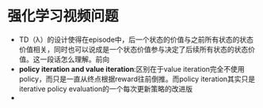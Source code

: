 # 强化学习视频问题

-  TD（λ）的设计使得在episode中，后一个状态的价值与之前所有状态的状态价值相关，同时也可以说成是一个状态价值参与决定了后续所有状态的状态价值。这一段话怎么理解。前向
-  **policy iteration and value iteration**:区别在于value iteration完全不使用policy，而只是一直从终点根据reward往前倒推。而policy iteration其实只是iterative policy evaluation的一个每次更新策略的改进版
-  

